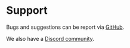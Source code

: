 # Support

Bugs and suggestions can be report via [GitHub](https://github.com/ByteWelder/Tactility/issues).

We also have a [Discord community](https://discord.gg/pXs2xGS6fs).
